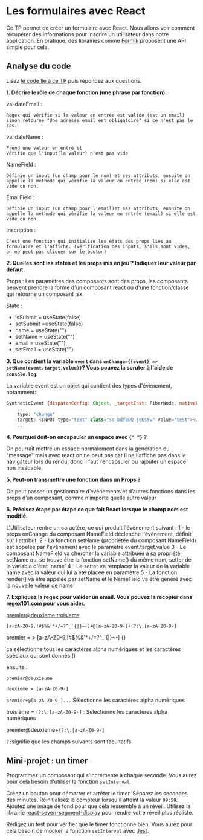# Les formulaires avec React

Ce TP permet de créer un formulaire avec React. Nous allons voir comment récupérer des informations pour inscrire un utilisateur dans notre application.
En pratique, des librairies comme [Formik](https://formik.org/) proposent une API simple pour cela. 

## Analyse du code

Lisez [le code lié à ce TP](https://codesandbox.io/s/tp-react-form-itrhu?file=/src/index.js) puis répondez aux questions.

**1. Décrire le rôle de chaque fonction (une phrase par fonction).**

validateEmail :
```
Regex qui vérifie si la valeur en entrée est valide (est un email) sinon retourne "Une adresse email est obligatoire" si ce n'est pas le cas.
```

validateName : 
```
Prend une valeur en entré et
Vérifie que l'input(la valeur) n'est pas vide
```

NameField :
```
Définie un input (un champ pour le nom) et ses attributs, ensuite on appelle la méthode qui vérifie la valeur en entrée (nom) si elle est vide ou non. 
```

EmailField : 
```
Définie un input (un champ pour l'email)et ses attributs, ensuite on appelle la méthode qui vérifie la valeur en entrée (email) si elle est vide ou non
```

Inscription : 
```
C'est une fonction qui initialise les états des props liés au formulaire et l'affiche. (vérification des inputs, s'ils sont vides, on ne peut pas cliquer sur le bouton)
```

**2. Quelles sont les states et les props mis en jeu ? Indiquez leur valeur par défaut.**

Props :
Les paramètres des composants sont des props, les composants peuvent prendre la forme d'un composant react ou d'une fonction/classe qui retourne un composant jsx.

State :
- isSubmit = useState(false)
- setSubmit =useState(false)
- name = useState("")
- setName = useState("")
- email = useState("")
- setEmail = useState("")

**3. Que contient la variable `event` dans `onChange={(event) => setName(event.target.value)}`? Vous pouvez la scruter à l'aide de `console.log`.**

La variable event est un objet qui contient des types d'évènement, notamment:
```js
SyntheticEvent {dispatchConfig: Object, _targetInst: FiberNode, nativeEvent: InputEvent, type: "change", target: HTMLInputElement…}
    ...
    type: "change"
    target: <INPUT type="text" class="sc-bdfBwQ jcKsYw" value="test"></INPUT>
    ...
```

**4. Pourquoi doit-on encapsuler un espace avec `{" "}` ?**

On pourrait mettre un espace normalement dans la génération du "message" mais avec react on ne peut pas car il ne l'affiche pas dans le navigateur lors du rendu, donc il faut l'encapsuler ou rajouter un espace non insécable.

**5. Peut-on transmettre une fonction dans un Props ?**

On peut passer un gestionnaire d’événements et d’autres fonctions dans les props d’un composant, comme n’importe quelle autre valeur

**6. Précisez étape par étape ce que fait React lorsque le champ nom est modifié.**

L'Utilisateur rentre un caractère, ce qui produit l'évènement suivant :
1 - le props onChange du composant NameField déclenche l'évènement, définit sur l'attribut.
2 - La fonction setName (propriétée du composant NameField) est appelée par l'évènement avec le paramètre event.target.value
3 - Le composant NameField va chercher la variable attribuée à sa propriété setName qui se trouve être la fonction setName() du même nom, setter de la variable d'état 'name'
4 - Le setter va remplacer la valeur de la variable name avec la valeur qui lui a été placée en paramètre
5 - La fonction render() va être appelée par setName et le NameField va être généré avec la nouvelle valeur de name

**7. Expliquez la regex pour valider un email. Vous pouvez la recopier dans regex101.com pour vous aider.**

premier@deuxieme.troisieme

```
[a-zA-Z0-9.!#$%&'*+/=?^_`{|}~-]+@[a-zA-Z0-9-]+(?:\.[a-zA-Z0-9-]
```

premier = > [a-zA-Z0-9.!#$%&'*+/=?^_`{|}~-] {}

ça sélectionne tous les caractères alpha numériques et les caractères spéciaux qui sont donnés ()

ensuite :

`premier@deuxieume`

`deuxieme = [a-zA-Z0-9-]`

`premier+@[a-zA-Z0-9-]...`
Sélectionne les caractères alpha numériques

troisième = `(?:\.[a-zA-Z0-9-]` : Selectionne les caractères alpha numériques

premier@deuxieme+`(?:\.[a-zA-Z0-9-]`

`?:`signifie que les champs suivants sont facultatifs



## Mini-projet : un timer

Programmez un composant qui s'incrémente à chaque seconde. Vous aurez pour cela besoin d'utiliser la fonction [`setInterval`](https://www.w3schools.com/jsref/met_win_setinterval.asp). 

Créez un bouton pour démarrer et arrêter le timer. Séparez les secondes des minutes. Réinitialisez le compteur lorsqu'il atteint la valeur `99:59`. Ajoutez une image de fond pour que cela ressemble à un réveil. Utilisez la librairie [react-seven-segment-display](https://www.npmjs.com/package/react-seven-segment-display) pour rendre votre réveil plus réaliste. 

Rédigez un test pour vérifier que le timer fonctionne bien. Vous aurez pour cela besoin de mocker la fonction `setInterval` avec [Jest](https://jestjs.io/docs/en/timer-mocks).





